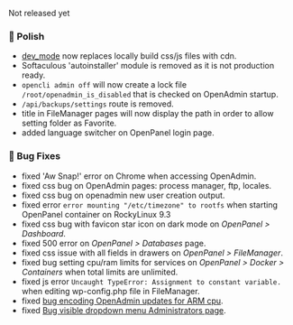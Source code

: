 Not released yet

### 💅 Polish
- [dev_mode](https://dev.openpanel.com/cli/config.html#dev-mode) now replaces locally build css/js files with cdn.
- Softaculous 'autoinstaller' module is removed as it is not production ready.
- `opencli admin off` will now create a lock file `/root/openadmin_is_disabled` that is checked on OpenAdmin startup.
- `/api/backups/settings` route is removed.
- title in FileManager pages will now display the path in order to allow setting folder as Favorite.
- added language switcher on OpenPanel login page.

### 🐛 Bug Fixes
- fixed 'Aw Snap!' error on Chrome when accessing OpenAdmin.
- fixed css bug on OpenAdmin pages: process manager, ftp, locales.
- fixed css bug on openadmin new user creation output.
- fixed error `error mounting "/etc/timezone" to rootfs` when starting OpenPanel container on RockyLinux 9.3
- fixed css bug with favicon star icon on dark mode on *OpenPanel > Dashboard*.
- fixed 500 error on *OpenPanel > Databases* page.
- fixed css issue with all fields in drawers on *OpenPanel > FileManager*.
- fixed bug setting cpu/ram limits for services on *OpenPanel > Docker > Containers* when total limits are unlimited.
- fixed js error `Uncaught TypeError: Assignment to constant variable.` when editing wp-config.php file in FileManager.
- fixed [bug encoding OpenAdmin updates for ARM cpu](https://community.openpanel.org/d/162-error-on-oracle-free-tier-arm/4).
- fixed [Bug visible dropdown menu Administrators page](https://community.openpanel.org/d/163-bug-visible-dropdown-menu-administrators-page).
